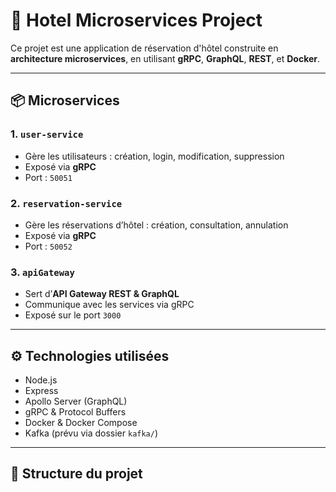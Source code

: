 # 🏨 Hotel Microservices Project

Ce projet est une application de réservation d'hôtel construite en **architecture microservices**, en utilisant **gRPC**, **GraphQL**, **REST**, et **Docker**.

---

## 📦 Microservices

### 1. `user-service`
- Gère les utilisateurs : création, login, modification, suppression
- Exposé via **gRPC**
- Port : `50051`

### 2. `reservation-service`
- Gère les réservations d’hôtel : création, consultation, annulation
- Exposé via **gRPC**
- Port : `50052`

### 3. `apiGateway`
- Sert d’**API Gateway REST & GraphQL**
- Communique avec les services via gRPC
- Exposé sur le port `3000`

---

## ⚙️ Technologies utilisées

- Node.js
- Express
- Apollo Server (GraphQL)
- gRPC & Protocol Buffers
- Docker & Docker Compose
- Kafka (prévu via dossier `kafka/`)

---

## 🧭 Structure du projet

